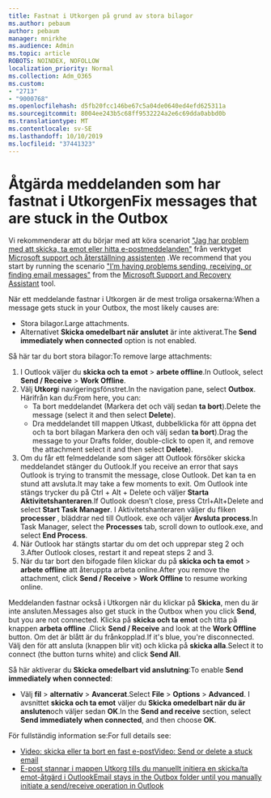 ```yaml
---
title: Fastnat i Utkorgen på grund av stora bilagor
ms.author: pebaum
author: pebaum
manager: mnirkhe
ms.audience: Admin
ms.topic: article
ROBOTS: NOINDEX, NOFOLLOW
localization_priority: Normal
ms.collection: Adm_O365
ms.custom:
- "2713"
- "9000768"
ms.openlocfilehash: d5fb20fcc146be67c5a04de0640ed4efd625311a
ms.sourcegitcommit: 8004ee243b5c68ff9532224a2e6c69dda0abbd0b
ms.translationtype: MT
ms.contentlocale: sv-SE
ms.lasthandoff: 10/10/2019
ms.locfileid: "37441323"
---
```

# <a name="fix-messages-that-are-stuck-in-the-outbox"></a><span data-ttu-id="552f7-102">Åtgärda meddelanden som har fastnat i Utkorgen</span><span class="sxs-lookup"><span data-stu-id="552f7-102">Fix messages that are stuck in the Outbox</span></span>

<span data-ttu-id="552f7-103">Vi rekommenderar att du börjar med att köra scenariot ["Jag har problem med att skicka, ta emot eller hitta e-postmeddelanden"](https://aka.ms/SaRA-OutlookSendReceive) från verktyget [Microsoft support och återställning assistenten](https://diagnostics.office.com/#/) .</span><span class="sxs-lookup"><span data-stu-id="552f7-103">We recommend that you start by running the scenario ["I’m having problems sending, receiving, or finding email messages"](https://aka.ms/SaRA-OutlookSendReceive) from the [Microsoft Support and Recovery Assistant](https://diagnostics.office.com/#/) tool.</span></span>

<span data-ttu-id="552f7-104">När ett meddelande fastnar i Utkorgen är de mest troliga orsakerna:</span><span class="sxs-lookup"><span data-stu-id="552f7-104">When a message gets stuck in your Outbox, the most likely causes are:</span></span>
- <span data-ttu-id="552f7-105">Stora bilagor.</span><span class="sxs-lookup"><span data-stu-id="552f7-105">Large attachments.</span></span>
- <span data-ttu-id="552f7-106">Alternativet **Skicka omedelbart när anslutet** är inte aktiverat.</span><span class="sxs-lookup"><span data-stu-id="552f7-106">The **Send immediately when connected** option is not enabled.</span></span>

<span data-ttu-id="552f7-107">Så här tar du bort stora bilagor:</span><span class="sxs-lookup"><span data-stu-id="552f7-107">To remove large attachments:</span></span> 

1. <span data-ttu-id="552f7-108">I Outlook väljer du **skicka och ta emot** > **arbete offline**.</span><span class="sxs-lookup"><span data-stu-id="552f7-108">In Outlook, select **Send / Receive** > **Work Offline**.</span></span> 
2. <span data-ttu-id="552f7-109">Välj **Utkorg**i navigeringsfönstret.</span><span class="sxs-lookup"><span data-stu-id="552f7-109">In the navigation pane, select **Outbox**.</span></span> <span data-ttu-id="552f7-110">Härifrån kan du:</span><span class="sxs-lookup"><span data-stu-id="552f7-110">From here, you can:</span></span> 
    - <span data-ttu-id="552f7-111">Ta bort meddelandet (Markera det och välj sedan **ta bort**).</span><span class="sxs-lookup"><span data-stu-id="552f7-111">Delete the message (select it and then select **Delete**).</span></span>
    - <span data-ttu-id="552f7-112">Dra meddelandet till mappen Utkast, dubbelklicka för att öppna det och ta bort bilagan Markera den och välj sedan **ta bort**).</span><span class="sxs-lookup"><span data-stu-id="552f7-112">Drag the message to your Drafts folder, double-click to open it, and remove the attachment select it and then select **Delete**).</span></span>
3. <span data-ttu-id="552f7-113">Om du får ett felmeddelande som säger att Outlook försöker skicka meddelandet stänger du Outlook.</span><span class="sxs-lookup"><span data-stu-id="552f7-113">If you receive an error that says Outlook is trying to transmit the message, close Outlook.</span></span> <span data-ttu-id="552f7-114">Det kan ta en stund att avsluta.</span><span class="sxs-lookup"><span data-stu-id="552f7-114">It may take a few moments to exit.</span></span> <span data-ttu-id="552f7-115">Om Outlook inte stängs trycker du på Ctrl + Alt + Delete och väljer **Starta Aktivitetshanteraren**.</span><span class="sxs-lookup"><span data-stu-id="552f7-115">If Outlook doesn’t close, press Ctrl+Alt+Delete and select **Start Task Manager**.</span></span> <span data-ttu-id="552f7-116">I Aktivitetshanteraren väljer du fliken **processer** , bläddrar ned till Outlook. exe och väljer **Avsluta process**.</span><span class="sxs-lookup"><span data-stu-id="552f7-116">In Task Manager, select the **Processes** tab, scroll down to outlook.exe, and select **End Process**.</span></span>
4. <span data-ttu-id="552f7-117">När Outlook har stängts startar du om det och upprepar steg 2 och 3.</span><span class="sxs-lookup"><span data-stu-id="552f7-117">After Outlook closes, restart it and repeat steps 2 and 3.</span></span> 
5. <span data-ttu-id="552f7-118">När du tar bort den bifogade filen klickar du på **skicka och ta emot** > **arbete offline** att återuppta arbeta online.</span><span class="sxs-lookup"><span data-stu-id="552f7-118">After you remove the attachment, click **Send / Receive** > **Work Offline** to resume working online.</span></span> 

<span data-ttu-id="552f7-119">Meddelanden fastnar också i Utkorgen när du klickar på **Skicka**, men du är inte ansluten.</span><span class="sxs-lookup"><span data-stu-id="552f7-119">Messages also get stuck in the Outbox when you click **Send**, but you are not connected.</span></span> <span data-ttu-id="552f7-120">Klicka på **skicka och ta emot** och titta på knappen **arbeta offline** .</span><span class="sxs-lookup"><span data-stu-id="552f7-120">Click **Send / Receive** and look at the **Work Offline** button.</span></span> <span data-ttu-id="552f7-121">Om det är blått är du frånkopplad.</span><span class="sxs-lookup"><span data-stu-id="552f7-121">If it's blue, you're disconnected.</span></span> <span data-ttu-id="552f7-122">Välj den för att ansluta (knappen blir vit) och klicka på **skicka alla**.</span><span class="sxs-lookup"><span data-stu-id="552f7-122">Select it to connect (the button turns white) and click **Send All**.</span></span>
 
<span data-ttu-id="552f7-123">Så här aktiverar du **Skicka omedelbart vid anslutning**:</span><span class="sxs-lookup"><span data-stu-id="552f7-123">To enable **Send immediately when connected**:</span></span>
 
- <span data-ttu-id="552f7-124">Välj **fil** > **alternativ** >  **Avancerat**.</span><span class="sxs-lookup"><span data-stu-id="552f7-124">Select **File** > **Options** >  **Advanced**.</span></span>
<span data-ttu-id="552f7-125">I avsnittet **skicka och ta emot** väljer du **Skicka omedelbart när du är ansluten**och väljer sedan **OK**.</span><span class="sxs-lookup"><span data-stu-id="552f7-125">In the **Send and receive** section, select **Send immediately when connected**, and then choose **OK**.</span></span>
 
<span data-ttu-id="552f7-126">För fullständig information se:</span><span class="sxs-lookup"><span data-stu-id="552f7-126">For full details see:</span></span>
- [<span data-ttu-id="552f7-127">Video: skicka eller ta bort en fast e-post</span><span class="sxs-lookup"><span data-stu-id="552f7-127">Video: Send or delete a stuck email</span></span>](https://support.office.com/article/Video-Send-or-delete-an-email-stuck-in-your-outbox-26d5d34a-4e5f-444a-a9e8-44db04a94dec) 
- [<span data-ttu-id="552f7-128">E-post stannar i mappen Utkorg tills du manuellt initiera en skicka/ta emot-åtgärd i Outlook</span><span class="sxs-lookup"><span data-stu-id="552f7-128">Email stays in the Outbox folder until you manually initiate a send/receive operation in Outlook</span></span>](https://support.microsoft.com/help/2797572/email-stays-in-the-outbox-folder-until-you-manually-initiate-a-send-re)
